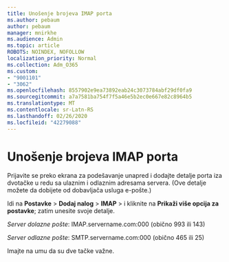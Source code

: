```yaml
---
title: Unošenje brojeva IMAP porta
ms.author: pebaum
author: pebaum
manager: mnirkhe
ms.audience: Admin
ms.topic: article
ROBOTS: NOINDEX, NOFOLLOW
localization_priority: Normal
ms.collection: Adm_O365
ms.custom:
- "9001101"
- "3062"
ms.openlocfilehash: 8557902e9ea73892eab24c3073784abf29df0fa9
ms.sourcegitcommit: a7a7581ba754f7f5a46e5b2ec0e667e82c8964b5
ms.translationtype: MT
ms.contentlocale: sr-Latn-RS
ms.lasthandoff: 02/26/2020
ms.locfileid: "42279088"
---
```

# <a name="enter-imap-port-numbers"></a>Unošenje brojeva IMAP porta

Prijavite se preko ekrana za podešavanje unapred i dodajte detalje porta iza dvotačke u redu sa ulaznim i odlaznim adresama servera. (Ove detalje možete da dobijete od dobavljača usluga e-pošte.) 

Idi na **Postavke** > **Dodaj nalog** > **IMAP** > i kliknite na **Prikaži više opcija za postavke**; zatim unesite svoje detalje. 

*Server dolazne pošte*: IMAP.servername.com:000 (obično 993 ili 143) 

*Server odlazne pošte*: SMTP.servername.com:000 (obično 465 ili 25) 

Imajte na umu da su dve tačke važne. 
